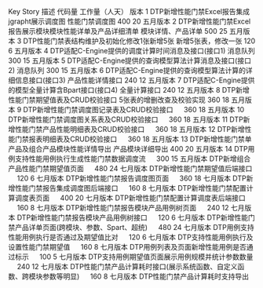 Key
Story
描述
代码量
工作量（人天）
版本
1
DTP新增性能门禁Excel报告集成jgrapht展示调度图
性能门禁调度图
400
20
五月版本
2
DTP新增性能门禁Excel报告展示模块模块性能详单及产品详细清单
模块详情、产品详单
500
25
五月版本
3
DTP性能门禁表结构维护及初始化修改1张新增5张
新增5张表，修改一张
120
6
五月版本
4
DTP适配C-Engine提供的调度计算时间消息及接口(接口1)
消息队列
300
15
五月版本
5
DTP适配C-Engine提供的查询模型算法计算消息及接口(接口2)
消息队列
300
15
五月版本
6
DTP适配C-Engine提供的查询模型算法计算的详细信息接口(接口3)
产品性能详情接口
240
12
五月版本
7
DTP适配C-Engine提供的模型全量计算含Bpart接口(接口4)
全量计算接口
240
12
五月版本
8
DTP新增性能门禁期望值表及CRUD校验接口
5张表的增删改查及校验实现
360
18
五月版本
9
DTP新增性能门禁调度图记录表及CRUD校验接口
　
360
18
五月版本
10
DTP新增性能门禁调度图关系表及CRUD校验接口
　
360
18
五月版本
11
DTP新增性能门禁产品性能明细表及CRUD校验接口
　
360
18
五月版本
12
DTP新增性能门禁报表明细表及CRUD校验接口
　
360
18
五月版本
13
DTP新增性能门禁单产品及组合产品模块性能详情导出
产品模块详细导出
400
20
五月版本
14
DTP用例支持性能用例执行生成性能门禁数据调度流
　
300
15
五月版本
DTP新增组合产品性能门禁期望值页面
　
480
24
七月版本
DTP新增性能门禁期望值后端接口
　
120
6
七月版本
DTP新增性能门禁报告调度图页面
　
360
18
七月版本
DTP新增性能门禁报告集成调度图后端接口
　
160
8
七月版本
DTP新增性能门禁配置计算调度表页面
　
400
20
七月版本
DTP新增性能门禁配置计算调度表后端接口
　
160
8
七月版本
DTP新增性能门禁报告模块产品用例树页面
　
240
12
七月版本
DTP新增性能门禁报告模块产品用例树接口
　
120
6
七月版本
DTP新增性能门禁产品详单页面(跨模块、参数、Spart、超统)
　
480
24
七月版本
DTP用例支持性能用例执行是否通过及期望值比对
　
120
6
七月版本
DTP支持性能用例执行及设置性能门禁期望值
　
160
8
七月版本
DTP用例列表及页面新增性能用例是否通过标示
　
100
5
七月版本
DTP支持用例期望值页面展示用例规模并统计参数数量
　
240
12
七月版本
DTP性能门禁产品计算耗时接口(展示系统函数、自定义函数、跨模块参数等明显)
　
160
8
七月版本
DTP性能门禁产品计算耗时支持导出
